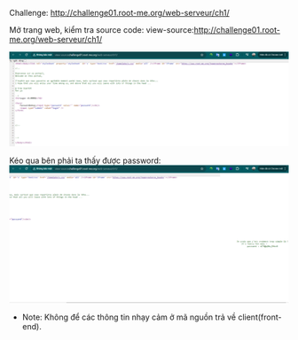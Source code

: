 Challenge: http://challenge01.root-me.org/web-serveur/ch1/ 

Mở trang web, kiểm tra source code: view-source:http://challenge01.root-me.org/web-serveur/ch1/

![alt text](image.png)

Kéo qua bên phải ta thấy được password: 
![alt text](image-1.png)

- Note: Không để các thông tin nhạy cảm ở mã nguồn trả về client(front-end). 
